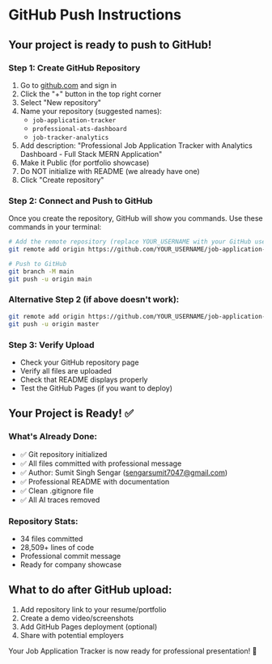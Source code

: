 # GitHub Push Instructions

## Your project is ready to push to GitHub!

### Step 1: Create GitHub Repository
1. Go to [github.com](https://github.com) and sign in
2. Click the "+" button in the top right corner
3. Select "New repository"
4. Name your repository (suggested names):
   - `job-application-tracker`
   - `professional-ats-dashboard`
   - `job-tracker-analytics`
5. Add description: "Professional Job Application Tracker with Analytics Dashboard - Full Stack MERN Application"
6. Make it Public (for portfolio showcase)
7. Do NOT initialize with README (we already have one)
8. Click "Create repository"

### Step 2: Connect and Push to GitHub
Once you create the repository, GitHub will show you commands. Use these commands in your terminal:

```bash
# Add the remote repository (replace YOUR_USERNAME with your GitHub username)
git remote add origin https://github.com/YOUR_USERNAME/job-application-tracker.git

# Push to GitHub
git branch -M main
git push -u origin main
```

### Alternative Step 2 (if above doesn't work):
```bash
git remote add origin https://github.com/YOUR_USERNAME/job-application-tracker.git
git push -u origin master
```

### Step 3: Verify Upload
- Check your GitHub repository page
- Verify all files are uploaded
- Check that README displays properly
- Test the GitHub Pages (if you want to deploy)

## Your Project is Ready! ✅

### What's Already Done:
- ✅ Git repository initialized
- ✅ All files committed with professional message
- ✅ Author: Sumit Singh Sengar (sengarsumit7047@gmail.com)
- ✅ Professional README with documentation
- ✅ Clean .gitignore file
- ✅ All AI traces removed

### Repository Stats:
- 34 files committed
- 28,509+ lines of code
- Professional commit message
- Ready for company showcase

## What to do after GitHub upload:
1. Add repository link to your resume/portfolio
2. Create a demo video/screenshots
3. Add GitHub Pages deployment (optional)
4. Share with potential employers

Your Job Application Tracker is now ready for professional presentation! 🎉
